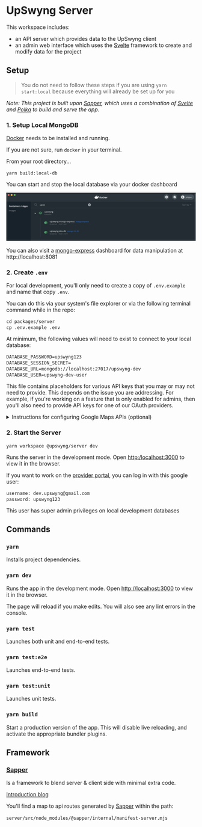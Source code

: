 # UpSwyng Server

This workspace includes:

- an API server which provides data to the UpSwyng client
- an admin web interface which uses the [Svelte](https://svelte.dev/) framework to create and modify data for the project

## Setup

> You do not need to follow these steps if you are using `yarn start:local` because everything will already be set up for you

_Note: This project is built upon [Sapper](https://github.com/sveltejs/sapper), which uses a combination of [Svelte](https://svelte.dev/) and [Polka](https://github.com/lukeed/polka) to build and serve the app._

### 1. Setup Local MongoDB

[Docker](https://docs.docker.com/docker-for-mac/) needs to be installed and running.

If you are not sure, run `docker` in your terminal.

From your root directory...

```
yarn build:local-db
```

You can start and stop the local database via your docker dashboard

![example dashboard](./readme_docker.png)

You can also visit a [mongo-express](https://github.com/mongo-express/mongo-express) dashboard for data manipulation at http://localhost:8081

### 2. Create `.env`

For local development, you'll only need to create a copy of `.env.example` and name that copy `.env`.

You can do this via your system's file explorer or via the following terminal command while in the repo:

```console
cd packages/server
cp .env.example .env
```

At minimum, the following values will need to exist to connect to your local database:

```
DATABASE_PASSWORD=upswyng123
DATABASE_SESSION_SECRET=
DATABASE_URL=mongodb://localhost:27017/upswyng-dev
DATABASE_USER=upswyng-dev-user
```

This file contains placeholders for various API keys that you may or may not need to provide. This depends on the issue you are addressing. For example, if you're working on a feature that is only enabled for admins, then you'll also need to provide API keys for one of our OAuth providers.

<details>
  <summary>Instructions for configuring Google Maps APIs (optional)</summary>
  
*These steps are only necessary if you would like to use the location search feature on the provider portal.*
     
1. If you have not already created a project on the [Google Cloud Platform](https://cloud.google.com/) for use with OAuth, create a new project now.
2. Click '+ ENABLE APIS AND SERVICES' on the API dashboard, search for 'Maps JavaScript API', then select and enable.
3. Now enable the 'Places API' in the same way.
4. Select 'Credentials' on the menu to the left, then '+ CREATE CREDENTIALS' then 'API Key'
5. Copy and paste this newly created API key to the `SERVER_GOOGLE_CLOUD_API_KEY` field of the server `.env` file. 
</details>

### 2. Start the Server

```console
yarn workspace @upswyng/server dev
```

Runs the server in the development mode. Open [http:/localhost:3000](http:/localhost:3000) to view it in the browser.

If you want to work on the [provider portal](http://localhost:3000/provider), you can log in with this google user:

```
username: dev.upswyng@gmail.com
password: upswyng123
```

This user has super admin privileges on local development databases

## Commands

### `yarn`

Installs project dependencies.

### `yarn dev`

Runs the app in the development mode.
Open [http://localhost:3000](http://localhost:3000) to view it in the browser.

The page will reload if you make edits. You will also see any lint errors in the console.

### `yarn test`

Launches both unit and end-to-end tests.

### `yarn test:e2e`

Launches end-to-end tests.

### `yarn test:unit`

Launches unit tests.

### `yarn build`

Start a production version of the app. This will disable live reloading, and activate the appropriate bundler plugins.

## Framework

### [Sapper](https://sapper.svelte.dev/)

Is a framework to blend server & client side with minimal extra code.

[Introduction blog](https://svelte.dev/blog/sapper-towards-the-ideal-web-app-framework)

You'll find a map to api routes generated by [Sapper](https://www.npmjs.com/package/sapper) within the path:

`server/src/node_modules/@sapper/internal/manifest-server.mjs`
